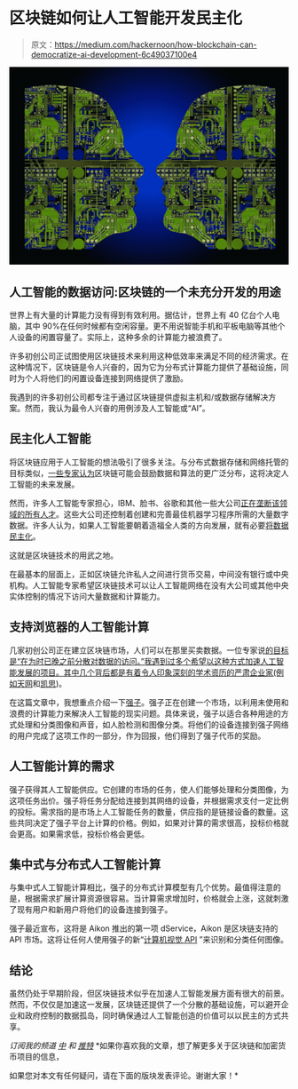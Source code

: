 # 区块链如何让人工智能开发民主化

> 原文：<https://medium.com/hackernoon/how-blockchain-can-democratize-ai-development-6c49037100e4>

![](img/345abed5ae20f396cba417160436d499.png)

## 人工智能的数据访问:区块链的一个未充分开发的用途

世界上有大量的计算能力没有得到有效利用。据估计，世界上有 40 亿台个人电脑，其中 90%在任何时候都有空闲容量。更不用说智能手机和平板电脑等其他个人设备的闲置容量了。实际上，这种多余的计算能力被浪费了。

许多初创公司正试图使用区块链技术来利用这种低效率来满足不同的经济需求。在这种情况下，区块链是令人兴奋的，因为它为分布式计算能力提供了基础设施，同时为个人将他们的闲置设备连接到网络提供了激励。

我遇到的许多初创公司都专注于通过区块链提供虚拟主机和/或数据存储解决方案。然而，我认为最令人兴奋的用例涉及人工智能或“AI”。

## 民主化人工智能

将区块链应用于人工智能的想法吸引了很多关注。与分布式数据存储和网络托管的目标类似，[一些专家认为](https://www.nytimes.com/2018/10/20/technology/how-the-blockchain-could-break-big-techs-hold-on-ai.html)区块链可能会鼓励数据和算法的更广泛分布，这将决定人工智能的未来发展。

然而，许多人工智能专家担心，IBM、脸书、谷歌和其他一些大公司[正在垄断该领域的所有人才](https://www.nytimes.com/2017/10/22/technology/artificial-intelligence-experts-salaries.html?action=click&module=inline&pgtype=Article&region=Footer)。这些大公司还控制着创建和完善最佳机器学习程序所需的大量数字数据。许多人认为，如果人工智能要朝着造福全人类的方向发展，就有必要[将数据民主化](https://www.forbes.com/sites/bernardmarr/2017/07/24/what-is-data-democratization-a-super-simple-explanation-and-the-key-pros-and-cons/)。

这就是区块链技术的用武之地。

在最基本的层面上，正如区块链允许私人之间进行货币交易，中间没有银行或中央机构。人工智能专家希望区块链技术可以让人工智能网络在没有大公司或其他中央实体控制的情况下访问大量数据和计算能力。

## 支持浏览器的人工智能计算

几家初创公司正在建立区块链市场，人们可以在那里买卖数据。一位专家说[的目标是“在为时已晚之前分散对数据的访问。”我遇到过多个希望以这种方式加速人工智能发展的项目。其中几个背后都是有着令人印象深刻的学术资历的严肃企业家(例如](http://trent.st/)[天网](https://hackernoon.com/will-autonomous-devices-become-our-benevolent-overlord-14963b901c83)和[凯思](https://hackernoon.com/blockchain-artificial-general-intelligence-benefit-humanity-230e213cae12))。

在这篇文章中，我想重点介绍一下[强子](https://hadron.cloud)。强子正在创建一个市场，以利用未使用和浪费的计算能力来解决人工智能的现实问题。具体来说，强子以适合各种用途的方式处理和分类图像和声音，如人脸检测和图像分类。将他们的设备连接到强子网络的用户完成了这项工作的一部分，作为回报，他们得到了强子代币的奖励。

## 人工智能计算的需求

强子获得其人工智能供应。它创建的市场的任务，使人们能够处理和分类图像，为这项任务出价。强子将任务分配给连接到其网络的设备，并根据需求支付一定比例的投标。需求指的是市场上人工智能任务的数量，供应指的是链接设备的数量。这些共同决定了强子平台上计算的价格。例如，如果对计算的需求很高，投标价格就会更高。如果需求低，投标价格会更低。

## 集中式与分布式人工智能计算

与集中式人工智能计算相比，强子的分布式计算模型有几个优势。最值得注意的是，根据需求扩展计算资源很容易。当计算需求增加时，价格就会上涨，这就刺激了现有用户和新用户将他们的设备连接到强子。

强子最近宣布，这将是 Aikon 推出的第一项 dService，Aikon 是区块链支持的 API 市场。这将让任何人使用强子的新“[计算机视觉 API](/aikon/image-recognition-ai-is-first-dservice-to-go-live-make-a-gui-bounty-more-bf36a09e2236) ”来识别和分类任何图像。

## 结论

虽然仍处于早期阶段，但区块链技术似乎在加速人工智能发展方面有很大的前景。然而，不仅仅是加速这一发展，区块链还提供了一个分散的基础设施，可以避开企业和政府控制的数据孤岛，同时确保通过人工智能创造的价值可以以民主的方式共享。

*订阅我的频道* [*中*](/@minadown) *和* [*推特*](https://twitter.com/minad21) *如果你喜欢我的文章，想了解更多关于区块链和加密货币项目的信息，

如果您对本文有任何疑问，请在下面的版块发表评论。谢谢大家！*